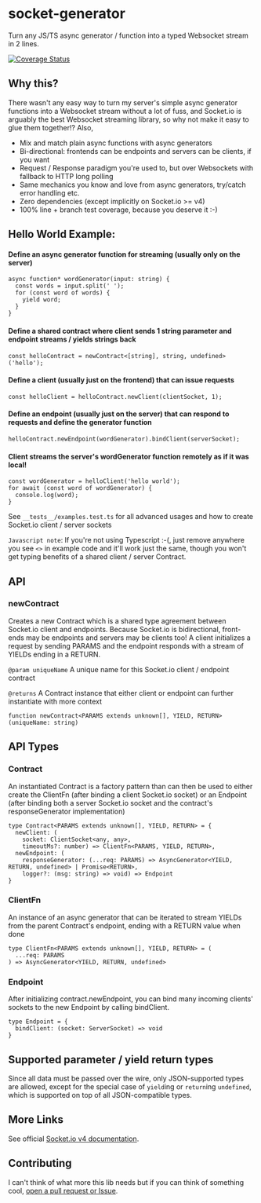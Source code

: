 # socket-generator

Turn any JS/TS async generator / function into a typed Websocket stream in 2 lines.

[![Coverage Status](https://coveralls.io/repos/github/gittyeric/socket-generator/badge.svg?branch=master)](https://coveralls.io/github/gittyeric/socket-generator?branch=master)

## Why this?

There wasn't any easy way to turn my server's simple async generator functions into a Websocket stream without a lot of fuss, and Socket.io is
arguably the best Websocket streaming library, so why not make it easy to glue them together!?  Also,

- Mix and match plain async functions with async generators
- Bi-directional: frontends can be endpoints and servers can be clients, if you want
- Request / Response paradigm you're used to, but over Websockets with fallback to HTTP long polling
- Same mechanics you know and love from async generators, try/catch error handling etc.
- Zero dependencies (except implicitly on Socket.io >= v4)
- 100% line + branch test coverage, because you deserve it :-)

## Hello World Example:

#### Define an async generator function for streaming (usually only on the server)
```
async function* wordGenerator(input: string) {
  const words = input.split(' ');
  for (const word of words) {
    yield word;
  }
}
```

#### Define a shared contract where client sends 1 string parameter and endpoint streams / yields strings back
```
const helloContract = newContract<[string], string, undefined>('hello');
```

#### Define a client (usually just on the frontend) that can issue requests
```
const helloClient = helloContract.newClient(clientSocket, 1);
```

#### Define an endpoint (usually just on the server) that can respond to requests and define the generator function
```
helloContract.newEndpoint(wordGenerator).bindClient(serverSocket);
```

#### Client streams the server's wordGenerator function remotely as if it was local!
```
const wordGenerator = helloClient('hello world');
for await (const word of wordGenerator) {
  console.log(word);
}
```

See `__tests__/examples.test.ts` for all advanced usages and how to create Socket.io client / server sockets

`Javascript note`: If you're not using Typescript :-(, just remove anywhere you see `<>` in example code and it'll work just the same, though
you won't get typing benefits of a shared client / server Contract.

## API

### newContract

 Creates a new Contract which is a shared type agreement between Socket.io client and endpoints.  Because Socket.io is bidirectional, front-ends may be endpoints and servers may be clients too! A client
 initializes a request by sending PARAMS and the endpoint responds with a stream of YIELDs ending in a RETURN.
 
 `@param uniqueName` A unique name for this Socket.io client / endpoint contract

 `@returns` A Contract instance that either client or endpoint can further instantiate with more context


```
function newContract<PARAMS extends unknown[], YIELD, RETURN>(uniqueName: string)
```

## API Types

### Contract
 An instantiated Contract is a factory pattern than can then be used to either create the ClientFn (after
 binding a client Socket.io socket) or an Endpoint (after binding both a server Socket.io socket and
 the contract's responseGenerator implementation)
```
type Contract<PARAMS extends unknown[], YIELD, RETURN> = {
  newClient: (
    socket: ClientSocket<any, any>, 
    timeoutMs?: number) => ClientFn<PARAMS, YIELD, RETURN>,
  newEndpoint: (
    responseGenerator: (...req: PARAMS) => AsyncGenerator<YIELD, RETURN, undefined> | Promise<RETURN>,
    logger?: (msg: string) => void) => Endpoint
}
```

### ClientFn

An instance of an async generator that can be iterated to stream YIELDs from the parent Contract's endpoint, ending with a RETURN value when done

```
type ClientFn<PARAMS extends unknown[], YIELD, RETURN> = (
  ...req: PARAMS
) => AsyncGenerator<YIELD, RETURN, undefined>
```

### Endpoint

After initializing contract.newEndpoint, you can bind many incoming clients' sockets to the new Endpoint by calling bindClient.

```
type Endpoint = {
  bindClient: (socket: ServerSocket) => void
}
```

## Supported parameter / yield return types

Since all data must be passed over the wire, only JSON-supported types are allowed, except
for the special case of `yield`ing or `return`ing `undefined`, which is supported on top
of all JSON-compatible types.

## More Links

See official [Socket.io v4 documentation](https://socket.io/docs/v4/).

## Contributing

I can't think of what more this lib needs but if you can think of something cool, [open a pull request or Issue](https://github.com/gittyeric/socket-generator).